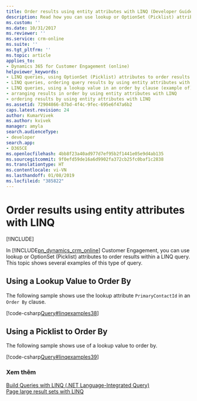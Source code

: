 ```yaml
---
title: Order results using entity attributes with LINQ (Developer Guide for Dynamics 365 for Customer Engagement)| MicrosoftDocs
description: Read how you can use lookup or OptionSet (Picklist) attributes to order results within a LINQ query
ms.custom: ''
ms.date: 10/31/2017
ms.reviewer: ''
ms.service: crm-online
ms.suite: ''
ms.tgt_pltfrm: ''
ms.topic: article
applies_to:
- Dynamics 365 for Customer Engagement (online)
helpviewer_keywords:
- LINQ queries, using OptionSet (Picklist) attributes to order results in LINQ queries
- LINQ queries, ordering query results by using entity attributes with LINQ
- LINQ queries, using a lookup value in an order by clause (example of)
- arranging results in order by using entity attributes with LINQ
- ordering results by using entity attributes with LINQ
ms.assetid: 72904866-87bd-4f4c-9fec-695e6f47a6b2
caps.latest.revision: 24
author: KumarVivek
ms.author: kvivek
manager: amyla
search.audienceType:
- developer
search.app:
- D365CE
ms.openlocfilehash: 4bb8f23a40ad977d7ef95b2f1441e05e9d4ab135
ms.sourcegitcommit: 9f0efd59de16a6d9902fa372cb25fc0baf1c2838
ms.translationtype: HT
ms.contentlocale: vi-VN
ms.lasthandoff: 01/08/2019
ms.locfileid: "385822"
---
```

# <a name="order-results-using-entity-attributes-with-linq"></a>Order results using entity attributes with LINQ

[!INCLUDE[](../../includes/cc_applies_to_update_9_0_0.md)]

In [!INCLUDE[pn_dynamics_crm_online](../../includes/pn-dynamics-crm-online.md)] Customer Engagement, you can use lookup or OptionSet (Picklist) attributes to order results within a LINQ query. This topic shows several examples of this type of query.  
  
## <a name="using-a-lookup-value-to-order-by"></a>Using a Lookup Value to Order By  
 The following sample shows use the lookup attribute `PrimaryContactId` in an `Order By` clause.  
  
 [!code-csharp[Query#linqexamples38](../../snippets/csharp/CRMV8/query/cs/linqexamples38.cs#linqexamples38)]  
  
## <a name="using-a-picklist-to-order-by"></a>Using a Picklist to Order By  
 The following sample shows use of a lookup value to order by.  
  
 [!code-csharp[Query#linqexamples39](../../snippets/csharp/CRMV8/query/cs/linqexamples39.cs#linqexamples39)]  
  
### <a name="see-also"></a>Xem thêm  
 [Build Queries with LINQ (.NET Language-Integrated Query)](build-queries-with-linq-net-language-integrated-query.md)   
 [Page large result sets with LINQ](page-large-result-sets-linq.md)
